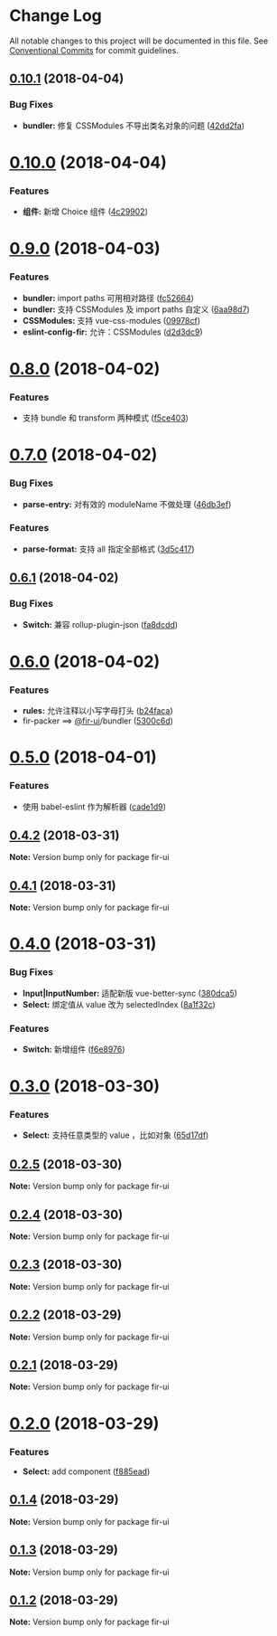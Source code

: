# Change Log

All notable changes to this project will be documented in this file.
See [Conventional Commits](https://conventionalcommits.org) for commit guidelines.

<a name="0.10.1"></a>
## [0.10.1](https://github.com/fjc0k/fir-ui/compare/fir-ui@0.10.0...fir-ui@0.10.1) (2018-04-04)


### Bug Fixes

* **bundler:** 修复 CSSModules 不导出类名对象的问题 ([42dd2fa](https://github.com/fjc0k/fir-ui/commit/42dd2fa))




<a name="0.10.0"></a>
# [0.10.0](https://github.com/fjc0k/fir-ui/compare/fir-ui@0.9.0...fir-ui@0.10.0) (2018-04-04)


### Features

* **组件:** 新增 Choice 组件 ([4c29902](https://github.com/fjc0k/fir-ui/commit/4c29902))




<a name="0.9.0"></a>
# [0.9.0](https://github.com/fjc0k/fir-ui/compare/fir-ui@0.8.0...fir-ui@0.9.0) (2018-04-03)


### Features

* **bundler:** import paths 可用相对路径 ([fc52664](https://github.com/fjc0k/fir-ui/commit/fc52664))
* **bundler:** 支持 CSSModules 及 import paths 自定义 ([6aa98d7](https://github.com/fjc0k/fir-ui/commit/6aa98d7))
* **CSSModules:** 支持 vue-css-modules ([09978cf](https://github.com/fjc0k/fir-ui/commit/09978cf))
* **eslint-config-fir:** 允许：CSSModules ([d2d3dc9](https://github.com/fjc0k/fir-ui/commit/d2d3dc9))




<a name="0.8.0"></a>
# [0.8.0](https://github.com/fjc0k/fir-ui/compare/fir-ui@0.7.0...fir-ui@0.8.0) (2018-04-02)


### Features

* 支持 bundle 和 transform 两种模式 ([f5ce403](https://github.com/fjc0k/fir-ui/commit/f5ce403))




<a name="0.7.0"></a>
# [0.7.0](https://github.com/fjc0k/fir-ui/compare/fir-ui@0.6.1...fir-ui@0.7.0) (2018-04-02)


### Bug Fixes

* **parse-entry:** 对有效的 moduleName 不做处理 ([46db3ef](https://github.com/fjc0k/fir-ui/commit/46db3ef))


### Features

* **parse-format:** 支持 all 指定全部格式 ([3d5c417](https://github.com/fjc0k/fir-ui/commit/3d5c417))




<a name="0.6.1"></a>
## [0.6.1](https://github.com/fjc0k/fir-ui/compare/fir-ui@0.6.0...fir-ui@0.6.1) (2018-04-02)


### Bug Fixes

* **Switch:** 兼容 rollup-plugin-json ([fa8dcdd](https://github.com/fjc0k/fir-ui/commit/fa8dcdd))




<a name="0.6.0"></a>
# [0.6.0](https://github.com/fjc0k/fir-ui/compare/fir-ui@0.5.0...fir-ui@0.6.0) (2018-04-02)


### Features

* **rules:** 允许注释以小写字母打头 ([b24faca](https://github.com/fjc0k/fir-ui/commit/b24faca))
* fir-packer ==> [@fir-ui](https://github.com/fir-ui)/bundler ([5300c6d](https://github.com/fjc0k/fir-ui/commit/5300c6d))




<a name="0.5.0"></a>
# [0.5.0](https://github.com/fjc0k/fir-ui/compare/fir-ui@0.4.2...fir-ui@0.5.0) (2018-04-01)


### Features

* 使用 babel-eslint 作为解析器 ([cade1d9](https://github.com/fjc0k/fir-ui/commit/cade1d9))




<a name="0.4.2"></a>
## [0.4.2](https://github.com/fjc0k/fir-ui/compare/fir-ui@0.4.1...fir-ui@0.4.2) (2018-03-31)




**Note:** Version bump only for package fir-ui

<a name="0.4.1"></a>
## [0.4.1](https://github.com/fjc0k/fir-ui/compare/fir-ui@0.4.0...fir-ui@0.4.1) (2018-03-31)




**Note:** Version bump only for package fir-ui

<a name="0.4.0"></a>
# [0.4.0](https://github.com/fjc0k/fir-ui/compare/fir-ui@0.3.0...fir-ui@0.4.0) (2018-03-31)


### Bug Fixes

* **Input|InputNumber:** 适配新版 vue-better-sync ([380dca5](https://github.com/fjc0k/fir-ui/commit/380dca5))
* **Select:** 绑定值从 value 改为 selectedIndex ([8a1f32c](https://github.com/fjc0k/fir-ui/commit/8a1f32c))


### Features

* **Switch:** 新增组件 ([f6e8976](https://github.com/fjc0k/fir-ui/commit/f6e8976))




<a name="0.3.0"></a>
# [0.3.0](https://github.com/fjc0k/fir-ui/compare/fir-ui@0.2.5...fir-ui@0.3.0) (2018-03-30)


### Features

* **Select:** 支持任意类型的 value ，比如对象 ([65d17df](https://github.com/fjc0k/fir-ui/commit/65d17df))




<a name="0.2.5"></a>
## [0.2.5](https://github.com/fjc0k/fir-ui/compare/fir-ui@0.2.4...fir-ui@0.2.5) (2018-03-30)




**Note:** Version bump only for package fir-ui

<a name="0.2.4"></a>
## [0.2.4](https://github.com/fjc0k/fir-ui/compare/fir-ui@0.2.3...fir-ui@0.2.4) (2018-03-30)




**Note:** Version bump only for package fir-ui

<a name="0.2.3"></a>
## [0.2.3](https://github.com/fjc0k/fir-ui/compare/fir-ui@0.2.2...fir-ui@0.2.3) (2018-03-30)




**Note:** Version bump only for package fir-ui

<a name="0.2.2"></a>
## [0.2.2](https://github.com/fjc0k/fir-ui/compare/fir-ui@0.2.1...fir-ui@0.2.2) (2018-03-29)




**Note:** Version bump only for package fir-ui

<a name="0.2.1"></a>
## [0.2.1](https://github.com/fjc0k/fir-ui/compare/fir-ui@0.2.0...fir-ui@0.2.1) (2018-03-29)




**Note:** Version bump only for package fir-ui

<a name="0.2.0"></a>
# [0.2.0](https://github.com/fjc0k/fir-ui/compare/fir-ui@0.1.4...fir-ui@0.2.0) (2018-03-29)


### Features

* **Select:** add component ([f885ead](https://github.com/fjc0k/fir-ui/commit/f885ead))




<a name="0.1.4"></a>
## [0.1.4](https://github.com/fjc0k/fir-ui/compare/fir-ui@0.1.3...fir-ui@0.1.4) (2018-03-29)




**Note:** Version bump only for package fir-ui

<a name="0.1.3"></a>
## [0.1.3](https://github.com/fjc0k/fir-ui/compare/fir-ui@0.1.2...fir-ui@0.1.3) (2018-03-29)




**Note:** Version bump only for package fir-ui

<a name="0.1.2"></a>
## [0.1.2](https://github.com/fjc0k/fir-ui/compare/fir-ui@0.1.1...fir-ui@0.1.2) (2018-03-29)




**Note:** Version bump only for package fir-ui

